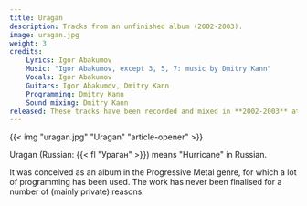 ```yaml
---
title: Uragan
description: Tracks from an unfinished album (2002-2003).
image: uragan.jpg
weight: 3
credits:
    Lyrics: Igor Abakumov
    Music: "Igor Abakumov, except 3, 5, 7: music by Dmitry Kann"
    Vocals: Igor Abakumov
    Guitars: Igor Abakumov, Dmitry Kann
    Programming: Dmitry Kann
    Sound mixing: Dmitry Kann
released: These tracks have been recorded and mixed in **2002-2003** at DaleTech Records (Tyumen, Russia).
---
```


{{< img "uragan.jpg" "Uragan" "article-opener" >}}

Uragan (Russian: {{< fl "Ураган" >}}) means "Hurricane" in Russian.

It was conceived as an album in the Progressive Metal genre, for which a lot of programming has been used. The work has never been finalised for a number of (mainly private) reasons.
